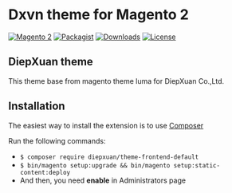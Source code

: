 # Dxvn theme for Magento 2

[![Magento 2](https://img.shields.io/badge/Magento-%3E=2.4-blue.svg)](https://github.com/magento/magento2)
[![Packagist](https://img.shields.io/packagist/v/diepxuan/theme-frontend-default)](https://packagist.org/packages/diepxuan/theme-frontend-default)
[![Downloads](https://img.shields.io/packagist/dt/diepxuan/theme-frontend-default)](https://packagist.org/packages/diepxuan/theme-frontend-default)
[![License](https://img.shields.io/packagist/l/diepxuan/theme-frontend-default)](https://packagist.org/packages/diepxuan/theme-frontend-default)

## DiepXuan theme

This theme base from magento theme luma for DiepXuan Co.,Ltd.

## Installation

The easiest way to install the extension is to use [Composer](https://getcomposer.org/)

Run the following commands:

- `$ composer require diepxuan/theme-frontend-default`
- `$ bin/magento setup:upgrade && bin/magento setup:static-content:deploy`
- And then, you need **enable** in Administrators page
